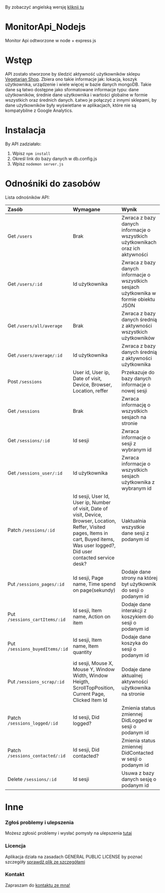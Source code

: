 By zobaczyć angielską wersję [kliknij tu](https://github.com/TomaszOrpik/MonitorApi_Nodejs/blob/master/README.md)

# MonitorApi_Nodejs
Monitor Api odtworzone w node + express js

# Wstęp
API zostało stworzone by śledzić aktywność użytkowników sklepu [Vegetarian Shop](https://vegeshop-714fb.firebaseapp.com/). Zbiera ono takie informacje jak: lokacja, koszyk użytkownika, urządzenie i wiele więcej w bazie danych mongoDB. Takie dane są łatwo dostępne jako sformatowane informacje typu: dane użytkowników, średnie dane użytkownika i wartości globalne w formie wszystkich oraz średnich danych. Łatwo je połączyć z innymi sklepami, by dane użytkowników były wyświetlane w aplikacjach, które nie są kompatybilne z Google Analytics.

# Instalacja
By API zadziałało:
1. Wpisz `npm install`
2. Określ link do bazy danych w db.config.js
3. Wpisz `nodemon server.js`

# Odnośniki do zasobów
Lista odnośników API:

| Zasób      | Wymagane        |Wynik        |
|:--------------|:--------------------|:-------------|
| Get `/users` | Brak | Zwraca z bazy danych informacje o wszystkich użytkownikach oraz ich aktywności |
| Get `/users/:id` | Id użytkownika | Zwraca z bazy danych informacje o wszystkich sesjach użytkownika w formie obiektu JSON|
| Get `/users/all/average` | Brak | Zwraca z bazy danych średnią z aktywności wszystkich użytkowników |
| Get `/users/average/:id` | Id użytkownika | Zwraca z bazy danych średnią z aktywności użytkownika |
| Post `/sessions` | User id, User ip, Date of visit, Device, Browser, Location, reffer | Przekazuje do bazy danych informacje o nowej sesji |
| Get `/sessions` | Brak | Zwraca informację o wszystkich sesjach na stronie |
| Get `/sessions/:id` | Id sesji | Zwraca informacje o sesji z wybranym id |
| Get `/sessions_user/:id` |  Id użytkownika | Zwraca informacje o wszystkich sesjach użytkownika z wybranym id |
| Patch `/sessions/:id` | Id sesji, User Id, User ip, Number of visit, Date of visit, Device, Browser, Location, Reffer, Visited pages, Items in cart, Buyed items, Was user logged?, Did user contacted service desk? | Uaktualnia wszystkie dane sesji z podanym id |
| Put `/sessions_pages/:id` | Id sesji, Page name, Time spend on page(sekundy) | Dodaje dane strony na której był użytkownik do sesji o podanym id |
| Put `/sessions_cartItems/:id` | Id sesji, Item name, Action on item | Dodaje dane interakcji z koszykiem do sesji o podanym id |
| Put `/sessions_buyedItems/:id` | Id sesji, Item name, Item quantity | Dodaje dane koszyka do sesji o podanym id |
| Put `/sessions_scrap/:id` | id sesji, Mouse X, Mouse Y, Window Width, Window Heigth, ScrollTopPosition, Current Page, Clicked Item Id | Dodaje dane aktualnej aktywności użytkownika na stronie |
| Patch `/sessions_logged/:id` | Id sesji, Did logged? | Zmienia status zmiennej DidLogged w sesji o podanym id |
| Patch `/sessions_contacted/:id` | Id sesji, Did contacted? | Zmienia status zmiennej DidContacted w sesji o podanym id |
| Delete `/sessions/:id` | Id sesji | Usuwa z bazy danych sesję o podanym id |

# Inne
### Zgłoś problemy i ulepszenia

Możesz zgłosić problemy i wysłać pomysły na ulepszenia [tutaj](https://github.com/TomaszOrpik/MonitorApi_Nodejs/issues)

### Licencja

Aplikacja działa na zasadach GENERAL PUBLIC LICENSE by poznać szczegóły [sprawdź plik ze szczegółami](https://github.com/TomaszOrpik/MonitorApi_Nodejs/blob/master/LICENSE)

### Kontakt

Zapraszam do [kontaktu ze mną!](https://github.com/TomaszOrpik)
